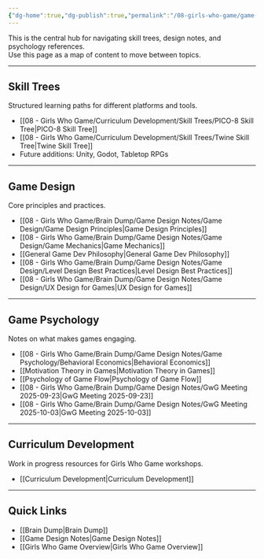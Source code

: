 ```yaml
---
{"dg-home":true,"dg-publish":true,"permalink":"/08-girls-who-game/game-development-homepage/","tags":["gardenEntry"],"dgPassFrontmatter":true}
---
```



This is the central hub for navigating skill trees, design notes, and psychology references.  
Use this page as a map of content to move between topics.

---

## Skill Trees
Structured learning paths for different platforms and tools.

- [[08 - Girls Who Game/Curriculum Development/Skill Trees/PICO-8 Skill Tree\|PICO-8 Skill Tree]]
- [[08 - Girls Who Game/Curriculum Development/Skill Trees/Twine Skill Tree\|Twine Skill Tree]]
- Future additions: Unity, Godot, Tabletop RPGs

---

## Game Design
Core principles and practices.

- [[08 - Girls Who Game/Brain Dump/Game Design Notes/Game Design/Game Design Principles\|Game Design Principles]]
- [[08 - Girls Who Game/Brain Dump/Game Design Notes/Game Design/Game Mechanics\|Game Mechanics]]
- [[General Game Dev Philosophy\|General Game Dev Philosophy]]
- [[08 - Girls Who Game/Brain Dump/Game Design Notes/Game Design/Level Design Best Practices\|Level Design Best Practices]]
- [[08 - Girls Who Game/Brain Dump/Game Design Notes/Game Design/UX Design for Games\|UX Design for Games]]

---

## Game Psychology
Notes on what makes games engaging.

- [[08 - Girls Who Game/Brain Dump/Game Design Notes/Game Psychology/Behavioral Economics\|Behavioral Economics]]
- [[Motivation Theory in Games\|Motivation Theory in Games]]
- [[Psychology of Game Flow\|Psychology of Game Flow]]
- [[08 - Girls Who Game/Brain Dump/Game Design Notes/GwG Meeting 2025-09-23\|GwG Meeting 2025-09-23]]
- [[08 - Girls Who Game/Brain Dump/Game Design Notes/GwG Meeting 2025-10-03\|GwG Meeting 2025-10-03]]

---

## Curriculum Development
Work in progress resources for Girls Who Game workshops.

- [[Curriculum Development\|Curriculum Development]]

---

## Quick Links
- [[Brain Dump\|Brain Dump]]
- [[Game Design Notes\|Game Design Notes]]
- [[Girls Who Game Overview\|Girls Who Game Overview]]
